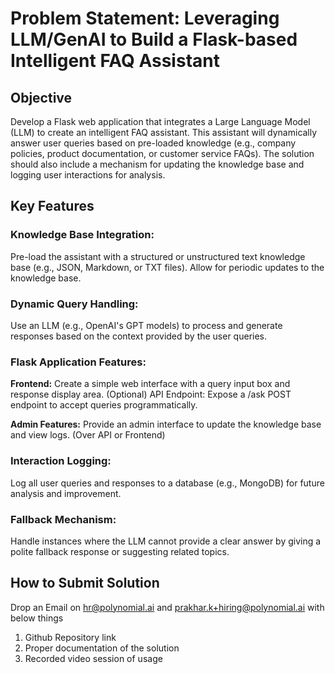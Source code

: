 # Problem Statement: Leveraging LLM/GenAI to Build a Flask-based Intelligent FAQ Assistant

## Objective
Develop a Flask web application that integrates a Large Language Model (LLM) to create an intelligent FAQ assistant. This assistant will dynamically answer user queries based on pre-loaded knowledge (e.g., company policies, product documentation, or customer service FAQs). The solution should also include a mechanism for updating the knowledge base and logging user interactions for analysis.

## Key Features

### Knowledge Base Integration:

Pre-load the assistant with a structured or unstructured text knowledge base (e.g., JSON, Markdown, or TXT files).
Allow for periodic updates to the knowledge base.
### Dynamic Query Handling:

Use an LLM (e.g., OpenAI's GPT models) to process and generate responses based on the context provided by the user queries.

### Flask Application Features:

**Frontend:** Create a simple web interface with a query input box and response display area. (Optional)
API Endpoint: Expose a /ask POST endpoint to accept queries programmatically.

**Admin Features:** Provide an admin interface to update the knowledge base and view logs. (Over API or Frontend)


### Interaction Logging:

Log all user queries and responses to a database (e.g., MongoDB) for future analysis and improvement.

### Fallback Mechanism:

Handle instances where the LLM cannot provide a clear answer by giving a polite fallback response or suggesting related topics.


## How to Submit Solution

Drop an Email on hr@polynomial.ai and prakhar.k+hiring@polynomial.ai with below things

1. Github Repository link
2. Proper documentation of the solution
3. Recorded video session of usage